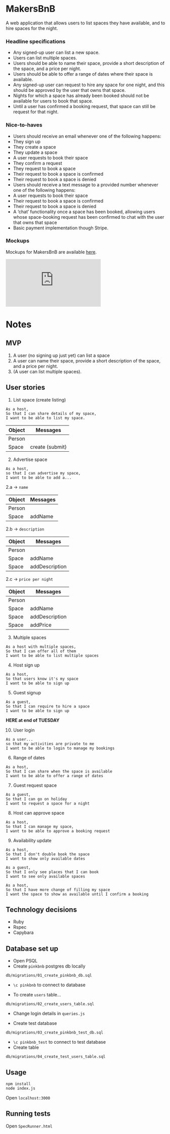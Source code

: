 # MakersBnB

A web application that allows users to list spaces they have available, and to hire spaces for the night.

### Headline specifications

- Any signed-up user can list a new space.
- Users can list multiple spaces.
- Users should be able to name their space, provide a short description of the space, and a price per night.
- Users should be able to offer a range of dates where their space is available.
- Any signed-up user can request to hire any space for one night, and this should be approved by the user that owns that space.
- Nights for which a space has already been booked should not be available for users to book that space.
- Until a user has confirmed a booking request, that space can still be request for that night.

### Nice-to-haves

- Users should receive an email whenever one of the following happens:
 - They sign up
 - They create a space
 - They update a space
 - A user requests to book their space
 - They confirm a request
 - They request to book a space
 - Their request to book a space is confirmed
 - Their request to book a space is denied
- Users should receive a text message to a provided number whenever one of the following happens:
 - A user requests to book their space
 - Their request to book a space is confirmed
 - Their request to book a space is denied
- A ‘chat’ functionality once a space has been booked, allowing users whose space-booking request has been confirmed to chat with the user that owns that space
- Basic payment implementation though Stripe.

### Mockups

Mockups for MakersBnB are available [here](https://github.com/makersacademy/course/blob/master/makersbnb/makers_bnb_images/MakersBnB_mockups.pdf).


![Tracking pixel](https://githubanalytics.herokuapp.com/course/makersbnb/specification_and_mockups.md)


# Notes

## MVP

1. A user (no signing up just yet) can list a space
2. A user can name their space, provide a short description of the space, and a price per night.
3. (A user can list multiple spaces).


## User stories

1. List space (create listing)

```
As a host,
So that I can share details of my space,
I want to be able to list my space.
```

Object | Messages
--------------- | ---------------
Person |
Space | create (submit)


2. Advertise space
```
As a host,
so that I can advertise my space,
I want to be able to add a...
```
2.a -> ```name```

Object | Messages
--------------- | ---------------
Person |
Space | addName


2.b -> ```description```

Object | Messages
--------------- | ---------------
Person |
Space | addName
Space | addDescription


2.c -> ```price per night```

Object | Messages
--------------- | ---------------
Person |
Space | addName
Space | addDescription
Space | addPrice

3. Multiple spaces

```
As a host with multiple spaces,
So that I can offer all of them
I want to be able to list multiple spaces
```

4. Host sign up

```
As a host,
So that users know it's my space
I want to be able to sign up
```

5. Guest signup

```
As a guest,
So that I can require to hire a space
I want to be able to sign up
```

**HERE at end of TUESDAY**

10. User login

```
As a user...
so that my activities are private to me
I want to be able to login to manage my bookings
```

6. Range of dates

```
As a host,
So that I can share when the space is available
I want to be able to offer a range of dates
```

7. Guest request space

```
As a guest,
So that I can go on holiday
I want to request a space for a night
```

8. Host can approve space

```
As a host,
So that I can manage my space,
I want to be able to approve a booking request
```

9. Availability update

```
As a host,
So that I don't double book the space
I want to show only available dates
```

```
As a guest,
So that I only see places that I can book
I want to see only available spaces
```

```
As a host,
So that I have more change of filling my space
I want the space to show as available until I confirm a booking
```


## Technology decisions

- Ruby
- Rspec
- Capybara


## Database set up

- Open PSQL
- Create `pinkbnb` postgres db locally
```
db/migrations/01_create_pinkbnb_db.sql
```
- `\c pinkbnb` to connect to database

- To create `users` table...
```
db/migrations/02_create_users_table.sql
```
- Change login details in `queries.js`

- Create test database
```
db/migrations/03_create_pinkbnb_test_db.sql
```
- `\c pinkbnb_test` to connect to test database
- Create table
```
db/migrations/04_create_test_users_table.sql
```

## Usage

`npm install`     
`node index.js`     

Open `localhost:3000`

## Running tests

Open `SpecRunner.html`
